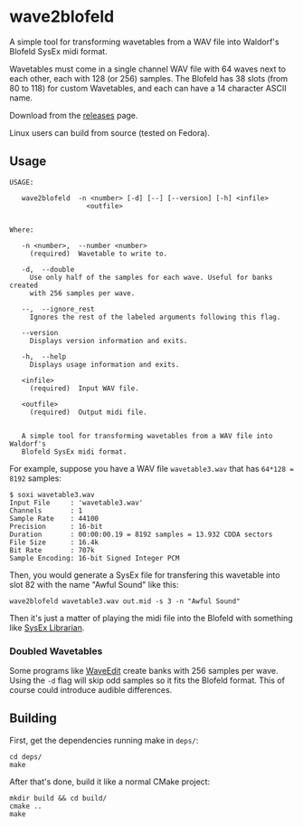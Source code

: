 wave2blofeld
============

A simple tool for transforming wavetables from a WAV file
into Waldorf's Blofeld SysEx midi format.

Wavetables must come in a single channel WAV file with 64
waves next to each other, each with 128 (or 256) samples.
The Blofeld has 38 slots (from 80 to 118) for custom Wavetables,
and each can have a 14 character ASCII name.

Download from the [releases](https://github.com/alvare/wave2blofeld/releases) page.

Linux users can build from source (tested on Fedora).

## Usage

```
USAGE:

   wave2blofeld  -n <number> [-d] [--] [--version] [-h] <infile>
                   <outfile>


Where:

   -n <number>,  --number <number>
     (required)  Wavetable to write to.

   -d,  --double
     Use only half of the samples for each wave. Useful for banks created
     with 256 samples per wave.

   --,  --ignore_rest
     Ignores the rest of the labeled arguments following this flag.

   --version
     Displays version information and exits.

   -h,  --help
     Displays usage information and exits.

   <infile>
     (required)  Input WAV file.

   <outfile>
     (required)  Output midi file.


   A simple tool for transforming wavetables from a WAV file into Waldorf's
   Blofeld SysEx midi format.
```

For example, suppose you have a WAV file `wavetable3.wav` that has
`64*128 = 8192` samples:

```
$ soxi wavetable3.wav
Input File     : 'wavetable3.wav'
Channels       : 1
Sample Rate    : 44100
Precision      : 16-bit
Duration       : 00:00:00.19 = 8192 samples = 13.932 CDDA sectors
File Size      : 16.4k
Bit Rate       : 707k
Sample Encoding: 16-bit Signed Integer PCM
```

Then, you would generate a SysEx file for transfering this
wavetable into slot 82 with the name "Awful Sound" like this:

```
wave2blofeld wavetable3.wav out.mid -s 3 -n "Awful Sound"
```

Then it's just a matter of playing the midi file into the Blofeld with something
like [SysEx Librarian](https://www.snoize.com/SysExLibrarian/).

### Doubled Wavetables

Some programs like [WaveEdit](https://github.com/AndrewBelt/WaveEdit) create
banks with 256 samples per wave. Using the `-d` flag will
skip odd samples so it fits the Blofeld format. This of course
could introduce audible differences.

## Building

First, get the dependencies running make in `deps/`:

```
cd deps/
make
```

After that's done, build it like a normal CMake project:

```
mkdir build && cd build/
cmake ..
make
```
